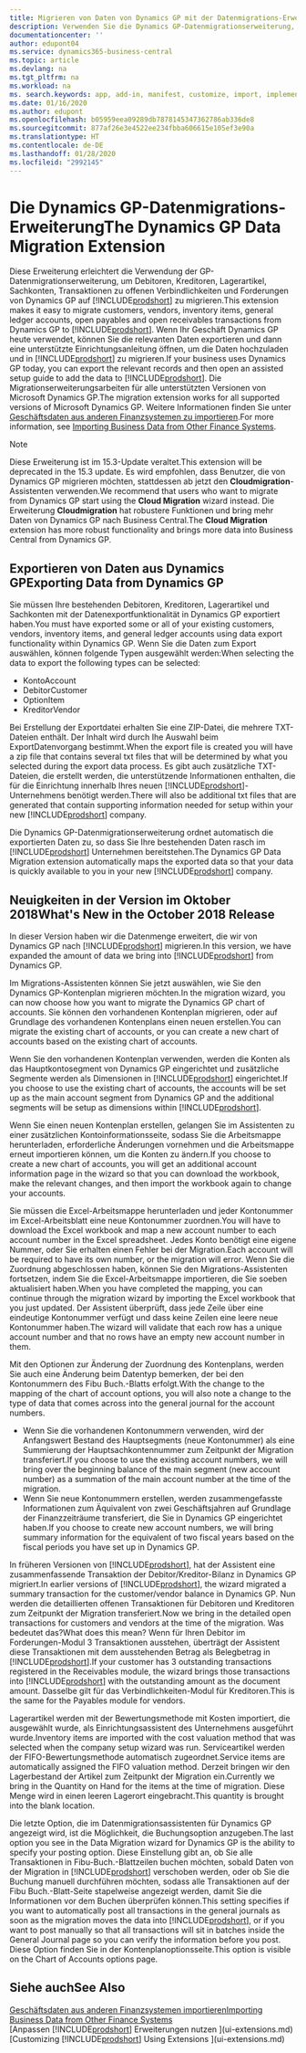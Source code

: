 ```yaml
---
title: Migrieren von Daten von Dynamics GP mit der Datenmigrations-Erweiterung | Microsoft Docs
description: Verwenden Sie die Dynamics GP-Datenmigrationserweiterung, um Debitoren, Kreditoren, Lagerartikel, Sachkonten, Transaktionen zu offenen Verbindlichkeiten und Forderungen von Dynamics GP nach Business Central zu migrieren.
documentationcenter: ''
author: edupont04
ms.service: dynamics365-business-central
ms.topic: article
ms.devlang: na
ms.tgt_pltfrm: na
ms.workload: na
ms. search.keywords: app, add-in, manifest, customize, import, implement
ms.date: 01/16/2020
ms.author: edupont
ms.openlocfilehash: b05959eea09289db7878145347362786ab336de8
ms.sourcegitcommit: 877af26e3e4522ee234fbba606615e105ef3e90a
ms.translationtype: HT
ms.contentlocale: de-DE
ms.lasthandoff: 01/28/2020
ms.locfileid: "2992145"
---
```

# <a name="the-dynamics-gp-data-migration-extension"></a><span data-ttu-id="3ea53-103">Die Dynamics GP-Datenmigrations-Erweiterung</span><span class="sxs-lookup"><span data-stu-id="3ea53-103">The Dynamics GP Data Migration Extension</span></span> 
<span data-ttu-id="3ea53-104">Diese Erweiterung erleichtert die Verwendung der GP-Datenmigrationserweiterung, um Debitoren, Kreditoren, Lagerartikel, Sachkonten, Transaktionen zu offenen Verbindlichkeiten und Forderungen von Dynamics GP auf [!INCLUDE[prodshort](includes/prodshort.md)] zu migrieren.</span><span class="sxs-lookup"><span data-stu-id="3ea53-104">This extension makes it easy to migrate customers, vendors, inventory items, general ledger accounts, open payables and open receivables transactions from Dynamics GP to [!INCLUDE[prodshort](includes/prodshort.md)].</span></span> <span data-ttu-id="3ea53-105">Wenn Ihr Geschäft Dynamics GP heute verwendet, können Sie die relevanten Daten exportieren und dann eine unterstützte Einrichtungsanleitung öffnen, um die Daten hochzuladen und in [!INCLUDE[prodshort](includes/prodshort.md)] zu migrieren.</span><span class="sxs-lookup"><span data-stu-id="3ea53-105">If your business uses Dynamics GP today, you can export the relevant records and then open an assisted setup guide to add the data to [!INCLUDE[prodshort](includes/prodshort.md)].</span></span> <span data-ttu-id="3ea53-106">Die Migrationserweiterungsarbeiten für alle unterstützten Versionen von Microsoft Dynamics GP.</span><span class="sxs-lookup"><span data-stu-id="3ea53-106">The migration extension works for all supported versions of Microsoft Dynamics GP.</span></span> <span data-ttu-id="3ea53-107">Weitere Informationen finden Sie unter [Geschäftsdaten aus anderen Finanzsystemen zu importieren](across-import-data-configuration-packages.md).</span><span class="sxs-lookup"><span data-stu-id="3ea53-107">For more information, see [Importing Business Data from Other Finance Systems](across-import-data-configuration-packages.md).</span></span>

> [!NOTE]
>  <span data-ttu-id="3ea53-108">Diese Erweiterung ist im 15.3-Update veraltet.</span><span class="sxs-lookup"><span data-stu-id="3ea53-108">This extension will be deprecated in the 15.3 update.</span></span> <span data-ttu-id="3ea53-109">Es wird empfohlen, dass Benutzer, die von Dynamics GP migrieren möchten, stattdessen ab jetzt den **Cloudmigration**-Assistenten verwenden.</span><span class="sxs-lookup"><span data-stu-id="3ea53-109">We recommend that users who want to migrate from Dynamics GP start using the **Cloud Migration** wizard instead.</span></span> <span data-ttu-id="3ea53-110">Die Erweiterung **Cloudmigration** hat robustere Funktionen und bring mehr Daten von Dynamics GP nach Business Central.</span><span class="sxs-lookup"><span data-stu-id="3ea53-110">The **Cloud Migration** extension has more robust functionality and brings more data into Business Central from Dynamics GP.</span></span>

## <a name="exporting-data-from-dynamics-gp"></a><span data-ttu-id="3ea53-111">Exportieren von Daten aus Dynamics GP</span><span class="sxs-lookup"><span data-stu-id="3ea53-111">Exporting Data from Dynamics GP</span></span>
<span data-ttu-id="3ea53-112">Sie müssen Ihre bestehenden Debitoren, Kreditoren, Lagerartikel und Sachkonten mit der Datenexportfunktionalität in Dynamics GP exportiert haben.</span><span class="sxs-lookup"><span data-stu-id="3ea53-112">You must have exported some or all of your existing customers, vendors, inventory items, and general ledger accounts using data export functionality within Dynamics GP.</span></span> <span data-ttu-id="3ea53-113">Wenn Sie die Daten zum Export auswählen, können folgende Typen ausgewählt werden:</span><span class="sxs-lookup"><span data-stu-id="3ea53-113">When selecting the data to export the following types can be selected:</span></span>

* <span data-ttu-id="3ea53-114">Konto</span><span class="sxs-lookup"><span data-stu-id="3ea53-114">Account</span></span>  
* <span data-ttu-id="3ea53-115">Debitor</span><span class="sxs-lookup"><span data-stu-id="3ea53-115">Customer</span></span>  
* <span data-ttu-id="3ea53-116">Option</span><span class="sxs-lookup"><span data-stu-id="3ea53-116">Item</span></span>  
* <span data-ttu-id="3ea53-117">Kreditor</span><span class="sxs-lookup"><span data-stu-id="3ea53-117">Vendor</span></span>  

<span data-ttu-id="3ea53-118">Bei Erstellung der Exportdatei erhalten Sie eine ZIP-Datei, die mehrere TXT-Dateien enthält. Der Inhalt wird durch Ihe Auswahl beim ExportDatenvorgang bestimmt.</span><span class="sxs-lookup"><span data-stu-id="3ea53-118">When the export file is created you will have a zip file that contains several txt files that will be determined by what you selected during the export data process.</span></span>  <span data-ttu-id="3ea53-119">Es gibt auch zusätzliche TXT-Dateien, die erstellt werden, die unterstützende Informationen enthalten, die für die Einrichtung innerhalb Ihres neuen [!INCLUDE[prodshort](includes/prodshort.md)]-Unternehmens benötigt werden.</span><span class="sxs-lookup"><span data-stu-id="3ea53-119">There will also be additional txt files that are generated that contain supporting information needed for setup within your new [!INCLUDE[prodshort](includes/prodshort.md)] company.</span></span>

<span data-ttu-id="3ea53-120">Die Dynamics GP-Datenmigrationserweiterung ordnet automatisch die exportierten Daten zu, so dass Sie Ihre bestehenden Daten rasch im [!INCLUDE[prodshort](includes/prodshort.md)] Unternehmen bereitstehen.</span><span class="sxs-lookup"><span data-stu-id="3ea53-120">The Dynamics GP Data Migration extension automatically maps the exported data so that your data is quickly available to you in your new [!INCLUDE[prodshort](includes/prodshort.md)] company.</span></span>

## <a name="whats-new-in-the-october-2018-release"></a><span data-ttu-id="3ea53-121">Neuigkeiten in der Version im Oktober 2018</span><span class="sxs-lookup"><span data-stu-id="3ea53-121">What's New in the October 2018 Release</span></span>

<span data-ttu-id="3ea53-122">In dieser Version haben wir die Datenmenge erweitert, die wir von Dynamics GP nach [!INCLUDE[prodshort](includes/prodshort.md)] migrieren.</span><span class="sxs-lookup"><span data-stu-id="3ea53-122">In this version, we have expanded the amount of data we bring into [!INCLUDE[prodshort](includes/prodshort.md)] from Dynamics GP.</span></span>

<span data-ttu-id="3ea53-123">Im Migrations-Assistenten können Sie jetzt auswählen, wie Sie den Dynamics GP-Kontenplan migrieren möchten.</span><span class="sxs-lookup"><span data-stu-id="3ea53-123">In the migration wizard, you can now choose how you want to migrate the Dynamics GP chart of accounts.</span></span> <span data-ttu-id="3ea53-124">Sie können den vorhandenen Kontenplan migrieren, oder auf Grundlage des vorhandenen Kontenplans einen neuen erstellen.</span><span class="sxs-lookup"><span data-stu-id="3ea53-124">You can migrate the existing chart of accounts, or you can create a new chart of accounts based on the existing chart of accounts.</span></span>  

<span data-ttu-id="3ea53-125">Wenn Sie den vorhandenen Kontenplan verwenden, werden die Konten als das Hauptkontosegment von Dynamics GP eingerichtet und zusätzliche Segmente werden als Dimensionen in [!INCLUDE[prodshort](includes/prodshort.md)] eingerichtet.</span><span class="sxs-lookup"><span data-stu-id="3ea53-125">If you choose to use the existing chart of accounts, the accounts will be set up as the main account segment from Dynamics GP and the additional segments will be setup as dimensions within [!INCLUDE[prodshort](includes/prodshort.md)].</span></span>  

<span data-ttu-id="3ea53-126">Wenn Sie einen neuen Kontenplan erstellen, gelangen Sie im Assistenten zu einer zusätzlichen Kontoinformationsseite, sodass Sie die Arbeitsmappe herunterladen, erforderliche Änderungen vornehmen und die Arbeitsmappe erneut importieren können, um die Konten zu ändern.</span><span class="sxs-lookup"><span data-stu-id="3ea53-126">If you choose to create a new chart of accounts, you will get an additional account information page in the wizard so that you can download the workbook, make the relevant changes, and then import the workbook again to change your accounts.</span></span>  

<span data-ttu-id="3ea53-127">Sie müssen die Excel-Arbeitsmappe herunterladen und jeder Kontonummer im Excel-Arbeitsblatt eine neue Kontonummer zuordnen.</span><span class="sxs-lookup"><span data-stu-id="3ea53-127">You will have to download the Excel workbook and map a new account number to each account number in the Excel spreadsheet.</span></span> <span data-ttu-id="3ea53-128">Jedes Konto benötigt eine eigene Nummer, oder Sie erhalten einen Fehler bei der Migration.</span><span class="sxs-lookup"><span data-stu-id="3ea53-128">Each account will be required to have its own number, or the migration will error.</span></span> <span data-ttu-id="3ea53-129">Wenn Sie die Zuordnung abgeschlossen haben, können Sie den Migrations-Assistenten fortsetzen, indem Sie die Excel-Arbeitsmappe importieren, die Sie soeben aktualisiert haben.</span><span class="sxs-lookup"><span data-stu-id="3ea53-129">When you have completed the mapping, you can continue through the migration wizard by importing the Excel workbook that you just updated.</span></span> <span data-ttu-id="3ea53-130">Der Assistent überprüft, dass jede Zeile über eine eindeutige Kontonummer verfügt und dass keine Zeilen eine leere neue Kontonummer haben.</span><span class="sxs-lookup"><span data-stu-id="3ea53-130">The wizard will validate that each row has a unique account number and that no rows have an empty new account number in them.</span></span>  

<span data-ttu-id="3ea53-131">Mit den Optionen zur Änderung der Zuordnung des Kontenplans, werden Sie auch eine Änderung beim Datentyp bemerken, der bei den Kontonummern des Fibu Buch.-Blatts erfolgt.</span><span class="sxs-lookup"><span data-stu-id="3ea53-131">With the change to the mapping of the chart of account options, you will also note a change to the type of data that comes across into the general journal for the account numbers.</span></span>  

- <span data-ttu-id="3ea53-132">Wenn Sie die vorhandenen Kontonummern verwenden, wird der Anfangswert Bestand des Hauptsegments (neue Kontonummer) als eine Summierung der Hauptsachkontennummer zum Zeitpunkt der Migration transferiert.</span><span class="sxs-lookup"><span data-stu-id="3ea53-132">If you choose to use the existing account numbers, we will bring over the beginning balance of the main segment (new account number) as a summation of the main account number at the time of the migration.</span></span>  
- <span data-ttu-id="3ea53-133">Wenn Sie neue Kontonummern erstellen, werden zusammengefasste Informationen zum Äquivalent von zwei Geschäftsjahren auf Grundlage der Finanzzeiträume transferiert, die Sie in Dynamics GP eingerichtet haben.</span><span class="sxs-lookup"><span data-stu-id="3ea53-133">If you choose to create new account numbers, we will bring summary information for the equivalent of two fiscal years based on the fiscal periods you have set up in Dynamics GP.</span></span>

<span data-ttu-id="3ea53-134">In früheren Versionen von [!INCLUDE[prodshort](includes/prodshort.md)], hat der Assistent eine zusammenfassende Transaktion der Debitor/Kreditor-Bilanz in Dynamics GP migriert.</span><span class="sxs-lookup"><span data-stu-id="3ea53-134">In earlier versions of [!INCLUDE[prodshort](includes/prodshort.md)], the wizard migrated a summary transaction for the customer/vendor balance in Dynamics GP.</span></span> <span data-ttu-id="3ea53-135">Nun werden die detaillierten offenen Transaktionen für Debitoren und Kreditoren zum Zeitpunkt der Migration transferiert.</span><span class="sxs-lookup"><span data-stu-id="3ea53-135">Now we bring in the detailed open transactions for customers and vendors at the time of the migration.</span></span> <span data-ttu-id="3ea53-136">Was bedeutet das?</span><span class="sxs-lookup"><span data-stu-id="3ea53-136">What does this mean?</span></span> <span data-ttu-id="3ea53-137">Wenn für Ihren Debitor im Forderungen-Modul 3 Transaktionen ausstehen, überträgt der Assistent diese Transaktionen mit dem ausstehenden Betrag als Belegbetrag in [!INCLUDE[prodshort](includes/prodshort.md)].</span><span class="sxs-lookup"><span data-stu-id="3ea53-137">If your customer has 3 outstanding transactions registered in the Receivables module, the wizard brings those transactions into [!INCLUDE[prodshort](includes/prodshort.md)] with the outstanding amount as the document amount.</span></span> <span data-ttu-id="3ea53-138">Dasselbe gilt für das Verbindlichkeiten-Modul für Kreditoren.</span><span class="sxs-lookup"><span data-stu-id="3ea53-138">This is the same for the Payables module for vendors.</span></span>  

<span data-ttu-id="3ea53-139">Lagerartikel werden mit der Bewertungsmethode mit Kosten importiert, die ausgewählt wurde, als Einrichtungsassistent des Unternehmens ausgeführt wurde.</span><span class="sxs-lookup"><span data-stu-id="3ea53-139">Inventory items are imported with the cost valuation method that was selected when the company setup wizard was run.</span></span> <span data-ttu-id="3ea53-140">Serviceartikel werden der FIFO-Bewertungsmethode automatisch zugeordnet.</span><span class="sxs-lookup"><span data-stu-id="3ea53-140">Service items are automatically assigned the FIFO valuation method.</span></span> <span data-ttu-id="3ea53-141">Derzeit bringen wir den Lagerbestand der Artikel zum Zeitpunkt der Migration ein.</span><span class="sxs-lookup"><span data-stu-id="3ea53-141">Currently we bring in the Quantity on Hand for the items at the time of migration.</span></span>  <span data-ttu-id="3ea53-142">Diese Menge wird in einen leeren Lagerort eingebracht.</span><span class="sxs-lookup"><span data-stu-id="3ea53-142">This quantity is brought into the blank location.</span></span>  

<span data-ttu-id="3ea53-143">Die letzte Option, die im Datenmigrationsassistenten für Dynamics GP angezeigt wird, ist die Möglichkeit, die Buchungsoption anzugeben.</span><span class="sxs-lookup"><span data-stu-id="3ea53-143">The last option you see in the Data Migration wizard for Dynamics GP is the ability to specify your posting option.</span></span> <span data-ttu-id="3ea53-144">Diese Einstellung gibt an, ob Sie alle Transaktionen in Fibu-Buch.-Blattzeilen buchen möchten, sobald Daten von der Migration in [!INCLUDE[prodshort](includes/prodshort.md)] verschoben werden, oder ob Sie die Buchung manuell durchführen möchten, sodass alle Transaktionen auf der Fibu Buch.-Blatt-Seite stapelweise angezeigt werden, damit Sie die Informationen vor dem Buchen überprüfen können.</span><span class="sxs-lookup"><span data-stu-id="3ea53-144">This setting specifies if you want to automatically post all transactions in the general journals as soon as the migration moves the data into [!INCLUDE[prodshort](includes/prodshort.md)], or if you want to post manually so that all transactions will sit in batches inside the General Journal page so you can verify the information before you post.</span></span> <span data-ttu-id="3ea53-145">Diese Option finden Sie in der Kontenplanoptionsseite.</span><span class="sxs-lookup"><span data-stu-id="3ea53-145">This option is visible on the Chart of Accounts options page.</span></span>


## <a name="see-also"></a><span data-ttu-id="3ea53-146">Siehe auch</span><span class="sxs-lookup"><span data-stu-id="3ea53-146">See Also</span></span>
[<span data-ttu-id="3ea53-147">Geschäftsdaten aus anderen Finanzsystemen importieren</span><span class="sxs-lookup"><span data-stu-id="3ea53-147">Importing Business Data from Other Finance Systems</span></span>](across-import-data-configuration-packages.md)  
<span data-ttu-id="3ea53-148">[Anpassen [!INCLUDE[prodshort](includes/prodshort.md)] Erweiterungen nutzen ](ui-extensions.md)</span><span class="sxs-lookup"><span data-stu-id="3ea53-148">[Customizing [!INCLUDE[prodshort](includes/prodshort.md)] Using Extensions ](ui-extensions.md)</span></span>  
